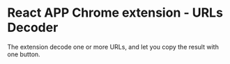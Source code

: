 # React APP Chrome extension - URLs Decoder

The extension decode one or more URLs, and let you copy the result with one button.
